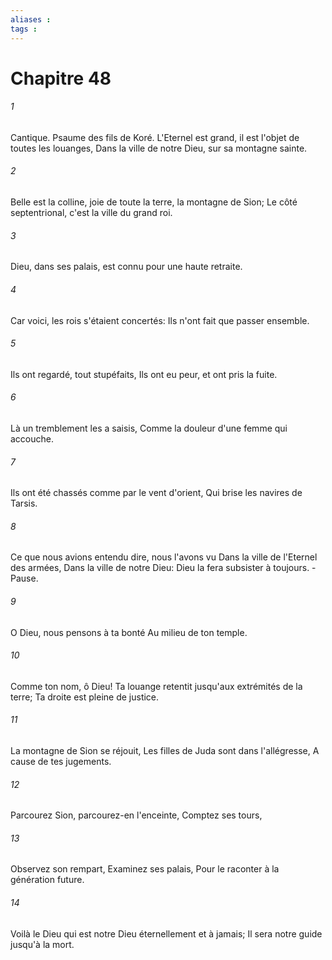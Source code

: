 ```yaml
---
aliases : 
tags : 
---
```


# Chapitre 48

###### 1
Cantique. Psaume des fils de Koré. L'Eternel est grand, il est l'objet de toutes les louanges, Dans la ville de notre Dieu, sur sa montagne sainte.
###### 2
Belle est la colline, joie de toute la terre, la montagne de Sion; Le côté septentrional, c'est la ville du grand roi.
###### 3
Dieu, dans ses palais, est connu pour une haute retraite.
###### 4
Car voici, les rois s'étaient concertés: Ils n'ont fait que passer ensemble.
###### 5
Ils ont regardé, tout stupéfaits, Ils ont eu peur, et ont pris la fuite.
###### 6
Là un tremblement les a saisis, Comme la douleur d'une femme qui accouche.
###### 7
Ils ont été chassés comme par le vent d'orient, Qui brise les navires de Tarsis.
###### 8
Ce que nous avions entendu dire, nous l'avons vu Dans la ville de l'Eternel des armées, Dans la ville de notre Dieu: Dieu la fera subsister à toujours. -Pause.
###### 9
O Dieu, nous pensons à ta bonté Au milieu de ton temple.
###### 10
Comme ton nom, ô Dieu! Ta louange retentit jusqu'aux extrémités de la terre; Ta droite est pleine de justice.
###### 11
La montagne de Sion se réjouit, Les filles de Juda sont dans l'allégresse, A cause de tes jugements.
###### 12
Parcourez Sion, parcourez-en l'enceinte, Comptez ses tours,
###### 13
Observez son rempart, Examinez ses palais, Pour le raconter à la génération future.
###### 14
Voilà le Dieu qui est notre Dieu éternellement et à jamais; Il sera notre guide jusqu'à la mort.
